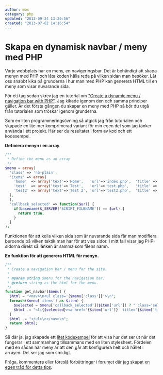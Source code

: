 ```yaml
---
author: mos
category: php
updated: "2013-09-24 13:20:56"
created: "2013-07-02 14:16:54"
...
```

Skapa en dynamisk navbar / meny med PHP
==================================

Varje webbplats har en meny, en navigeringsbar. Det är behändigt att skapa menyn med PHP och låta koden hålla reda på vilken sidan man besöker. Låt oss snabbt kika på grunderna i hur man med PHP kan generera HTML till en meny som visar nuvarande sida.

<!--more-->

För ett tag sedan skrev jag en tutorial om ["Create a dynamic menu / navigation bar with PHP"](kod-exempel/dynamic_php_menu/). Jag kikade igenom den och samma principer gäller. Är det första gången du skapar en meny med PHP så bör du utgå från tutorialen som tröskar igenom grunderna.

Som en liten programmeringsövning så utgick jag från tutorialen och skapade en lite mer komprimerad variant för min egen del som jag tänker använda i ett projekt. Här ser du resultatet i form av kod och ett kodexempel.

**Definiera menyn i en array.**

```php
/**
 * Define the menu as an array
 */
$menu = array(
  'class' => 'nb-plain',
  'items' => array(
    'home'  => array('text'=>'Home',   'url'=>'index.php',  'title' => 'Some title 1'),
    'test'  => array('text'=>'Test',   'url'=>'test.php',   'title' => 'Some title 2'),
    'test2' => array('text'=>'Test 2', 'url'=>'test2.php',  'title' => 'Some title 3'),
  ),
  ),
  'callback_selected' => function($url) {
    if(basename($_SERVER['SCRIPT_FILENAME']) == $url) {
      return true;
    }
  }
);
```

Funktionen för att kolla vilken sida som är nuvarande sida får man modifiera beroende på vilken taktik man har för att visa sidor. I mitt fall visar jag PHP-sidorna direkt så länken är samma som filens namn.

**En funktion för att generera HTML för menyn.**

```php
/**
 * Create a navigation bar / menu for the site.
 *
 * @param string $menu for the navigation bar.
 * @return string as the html for the menu.
 */
function get_navbar($menu) {
  $html = "<nav>\n<ul class='{$menu['class']}'>\n";
  foreach($menu['items'] as $item) {
    $selected = $menu['callback_selected']($item['url']) ? " class='selected' " : null;
    $html .= "<li{$selected}><a href='{$item['url']}' title='{$item['title']}'>{$item['text']}</a></li>\n";
  }
  $html .= "</ul>\n</nav>\n";
  return $html;
}
```

Så där ja, jag skapade ett [litet kodexempel](kod-exempel/dynamic-navbar-menu-with-php-version-2) för att visa hur det ser ut när det fungerar i ett sammanhang tillsammans med en liten stylesheet. Fördelen med en sådan här meny är att den går att konfigurera helt och hållet i arrayen. Det ser jag som smidigt.

Fråga, kommentera eller föreslå förbättringar i forumet där jag skapat [en egen tråd för detta tips](t/1355).
